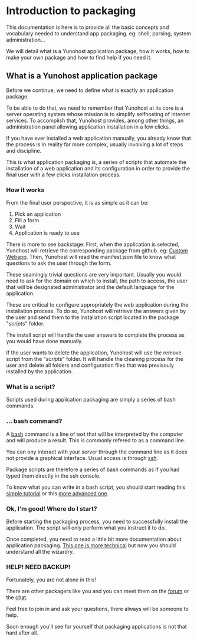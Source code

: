 # Introduction to packaging

This documentation is here is to provide all the basic concepts and vocabulary needed to understand app packaging. eg: shell, parsing, system administration...

We will detail what is a Yunohost application package, how it works, how to make your own package and how to find help if you need it.

## What is a Yunohost application package

Before we continue, we need to define what is exactly an application package.

To be able to do that, we need to remember that Yunohost at its core is a server operating system whose mission is to simplify selfhosting of internet services. To accomplish that, Yunohost provides, among other things, an administration panel allowing application installation in a few clicks.

If you have ever installed a web application manually, you already know that the process is in reality far more complex, usually involving a lot of steps and discipline.

This is what application packaging is, a series of scripts that automate the installation of a web application and its configuration in order to provide the final user with a few clicks installation process.

### How it works

From the final user perspective, it is as simple as it can be:

1. Pick an application
2. Fill a form
3. Wait
4. Application is ready to use

There is more to see backstage:
First, when the application is selected, Yunohost will retrieve the corresponding package from github. eg: [Custom Webapp](https://github.com/YunoHost-Apps/my_webapp_ynh).
Then, Yunohost will read the manifest.json file to know what questions to ask the user through the form.

These seamingly trivial questions are very important. Usually you would need to ask for the domain on which to install, the path to access, the user that will be designated administrator and the default language for the application.

These are critical to configure appropriately the web application during the installation process. To do so, Yunohost will retrieve the answers given by the user and send them to the installation script located in the package "*scripts*" folder.

The install script will handle the user answers to complete the process as you would have done manually.

If the user wants to delete the application, Yunohost will use the remove script from the "*scripts*" folder. It will handle the cleaning process for the user and delete all folders and configuration files that was previsouly installed by the application.

### What is a script?

Scripts used during application packaging are simply a series of bash commands.

### ... bash command?

A [bash](https://en.wikipedia.org/wiki/Bash_%28Unix_shell%29) command is a line of text that will be interpreted by the computer and will produce a result. This is commonly refered to as a command line.

You can ony interact with your server through the command line as it does not provide a graphical interface. Usual access is through [ssh](/ssh).

Package scripts are therefore a series of bash commands as if you had typed them directly in the ssh console.

To know what you can write in a bash script, you should start reading this [simple tutorial](https://debian-facile.org/doc:programmation:shells:debuter-avec-les-scripts-shell-bash) or this [more advanced one](http://aral.iut-rodez.fr/fr/sanchis/enseignement/bash/index.html).

### Ok, I'm good! Where do I start?

Before starting the packaging process, you need to successfully install the application. The script will only perform what you instruct it to do.

Once completed, you need to read a little bit more documentation about application packaging. [This one is more technical](/packaging_apps) but now you should understand all the wizardry.

### HELP! NEED BACKUP!

Fortunately, you are not alone in this!

There are other packagers like you and you can meet them on the [forum](https://forum.yunohost.org/c/apps-packaging) or the [chat](xmpp:apps@conference.yunohost.org?join).

Feel free to join in and ask your questions, there always will be someone to help.

Soon enough you'll see for yourself that packaging applications is not that hard after all.
